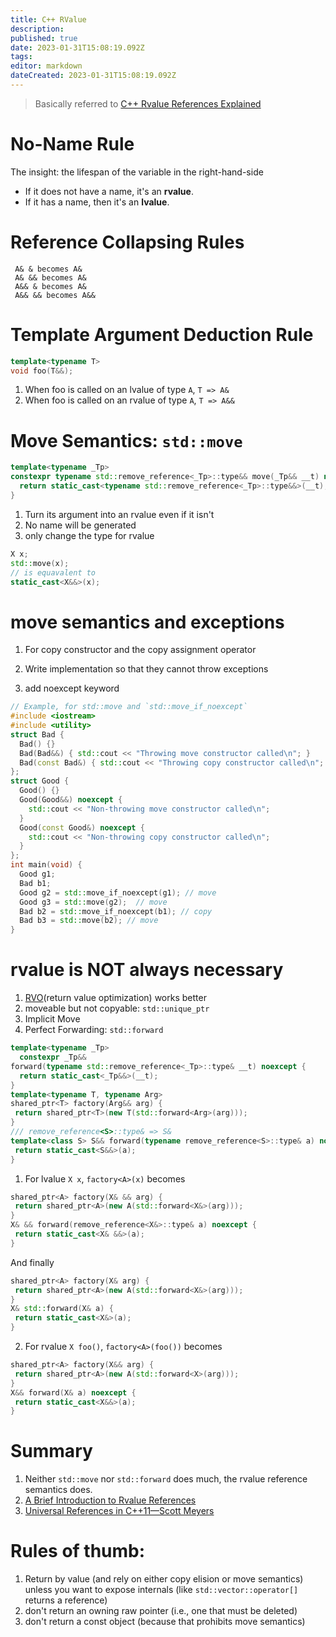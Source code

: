 ```yaml
---
title: C++ RValue
description: 
published: true
date: 2023-01-31T15:08:19.092Z
tags: 
editor: markdown
dateCreated: 2023-01-31T15:08:19.092Z
---
```


> Basically referred to [C++ Rvalue References Explained](http://thbecker.net/articles/rvalue_references/section_01.html)

# No-Name Rule

The insight: the lifespan of the variable in the right-hand-side
- If it does not have a name, it's an **rvalue**.
- If it has a name, then it's an **lvalue**.

# Reference Collapsing Rules

  ```
   A& & becomes A&
   A& && becomes A&
   A&& & becomes A&
   A&& && becomes A&&
  ```

# Template Argument Deduction Rule

  ```cpp
  template<typename T>
  void foo(T&&);
  ```

1. When foo is called on an lvalue of type `A`, `T => A&`
1.  When foo is called on an rvalue of type `A`, `T => A&&`

# Move Semantics: `std::move`

  ```cpp
  template<typename _Tp>
  constexpr typename std::remove_reference<_Tp>::type&& move(_Tp&& __t) noexcept {
    return static_cast<typename std::remove_reference<_Tp>::type&&>(__t);
  }
  ```

1. Turn its argument into an rvalue even if it isn't
1. No name will be generated
1. only change the type for rvalue

  ```c++
  X x;
  std::move(x);
  // is equavalent to
  static_cast<X&&>(x);
  ```

# move semantics and exceptions

1. For copy constructor and the copy assignment operator

  1. Write implementation so that they cannot throw exceptions
  1. add noexcept keyword

```c++
// Example, for std::move and `std::move_if_noexcept`
#include <iostream>
#include <utility>
struct Bad {
  Bad() {}
  Bad(Bad&&) { std::cout << "Throwing move constructor called\n"; }
  Bad(const Bad&) { std::cout << "Throwing copy constructor called\n"; }
};
struct Good {
  Good() {}
  Good(Good&&) noexcept {
    std::cout << "Non-throwing move constructor called\n";
  }
  Good(const Good&) noexcept {
    std::cout << "Non-throwing copy constructor called\n";
  }
};
int main(void) {
  Good g1;
  Bad b1;
  Good g2 = std::move_if_noexcept(g1); // move
  Good g3 = std::move(g2);  // move
  Bad b2 = std::move_if_noexcept(b1); // copy
  Bad b3 = std::move(b2); // move
}
```

# rvalue is NOT always necessary

1. [RVO](https://en.wikipedia.org/wiki/Return_value_optimization)(return value optimization) works better
1. moveable but not copyable:  `std::unique_ptr`
1. Implicit Move
1. Perfect Forwarding: `std::forward`

  ```c++
  template<typename _Tp>
    constexpr _Tp&&
  forward(typename std::remove_reference<_Tp>::type& __t) noexcept {
    return static_cast<_Tp&&>(__t);
  }
  template<typename T, typename Arg>
  shared_ptr<T> factory(Arg&& arg) {
   return shared_ptr<T>(new T(std::forward<Arg>(arg)));
  }
  /// remove_reference<S>::type& => S&
  template<class S> S&& forward(typename remove_reference<S>::type& a) noexcept {
   return static_cast<S&&>(a);
  }
  ```
    
1.  For lvalue `X x`, `factory<A>(x)` becomes

  ```cpp
  shared_ptr<A> factory(X& && arg) {
   return shared_ptr<A>(new A(std::forward<X&>(arg)));
  }
  X& && forward(remove_reference<X&>::type& a) noexcept {
   return static_cast<X& &&>(a);
  }
  ```
    
  And finally
    
  ```cpp
  shared_ptr<A> factory(X& arg) {
   return shared_ptr<A>(new A(std::forward<X&>(arg)));
  }
  X& std::forward(X& a) {
   return static_cast<X&>(a);
  }
  ```

2.  For rvalue `X foo()`, `factory<A>(foo())` becomes

  ```cpp
  shared_ptr<A> factory(X&& arg) {
   return shared_ptr<A>(new A(std::forward<X>(arg)));
  }
  X&& forward(X& a) noexcept {
   return static_cast<X&&>(a);
  }
  ```

# Summary
1. Neither `std::move` nor `std::forward` does much, the rvalue reference semantics does.
1. [A Brief Introduction to Rvalue References](http://www.artima.com/cppsource/rvalue.html)
1. [Universal References in C++11—Scott Meyers](http://isocpp.org/blog/2012/11/universal-references-in-c11-scott-meyers)

# Rules of thumb:
1. Return by value (and rely on either copy elision or move semantics) unless you want to expose internals (like `std::vector::operator[]` returns a reference)
1. don't return an owning raw pointer (i.e., one that must be deleted)
1. don't return a const object (because that prohibits move semantics)